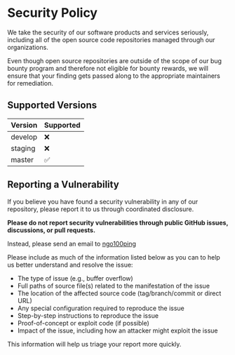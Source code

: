 # Security Policy

We take the security of our software products and services seriously, including all of the open source code repositories managed through our organizations.

Even though open source repositories are outside of the scope of our bug bounty program and therefore not eligible for bounty rewards, we will ensure that your finding gets passed along to the appropriate maintainers for remediation.

## Supported Versions

| Version          | Supported          |
| ---------------- | ------------------ |
| develop          | :x:                |
| staging          | :x:                |
| master           | :white_check_mark: |

## Reporting a Vulnerability

If you believe you have found a security vulnerability in any of our repository, please report it to us through coordinated disclosure.



**Please do not report security vulnerabilities through public GitHub issues, discussions, or pull requests.**

Instead, please send an email to [ngo100ping](mailto:ngo100ping@gmail.com)

Please include as much of the information listed below as you can to help us better understand and resolve the issue:

  * The type of issue (e.g., buffer overflow)
  * Full paths of source file(s) related to the manifestation of the issue
  * The location of the affected source code (tag/branch/commit or direct URL)
  * Any special configuration required to reproduce the issue
  * Step-by-step instructions to reproduce the issue
  * Proof-of-concept or exploit code (if possible)
  * Impact of the issue, including how an attacker might exploit the issue

This information will help us triage your report more quickly.